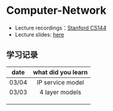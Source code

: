 # Computer-Network
* Lecture recordings：[Stanford CS144](https://www.bilibili.com/video/BV137411Z7LR?p=4&share_source=copy_web) 
* Lecture slides: [here](https://github.com/kickyourasss/computer-networking)

## 学习记录

| date | what did you learn|
| :--: | :--: | 
| 03/04  |  IP service model  |
| 03/03  | 4 layer models  |
|   |    |
|   |    |
|   |    |
